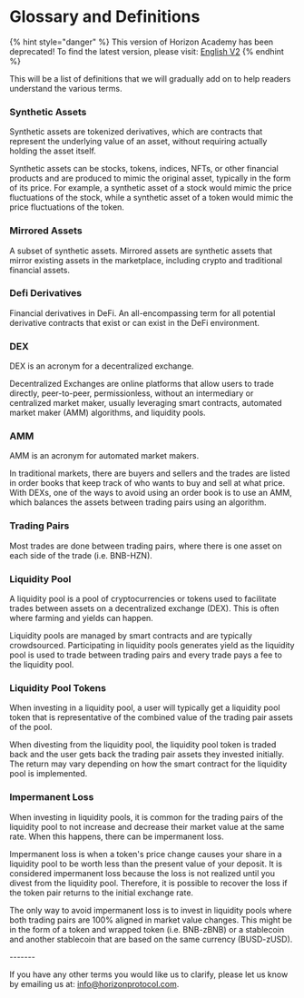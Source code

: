 # Glossary and Definitions

{% hint style="danger" %}
This version of Horizon Academy has been deprecated! To find the latest version, please visit: [English V2](https://academy.horizonprotocol.com/)
{% endhint %}

This will be a list of definitions that we will gradually add on to help readers understand the various terms.

### Synthetic Assets

Synthetic assets are tokenized derivatives, which are contracts that represent the underlying value of an asset, without requiring actually holding the asset itself.

Synthetic assets can be stocks, tokens, indices, NFTs, or other financial products and are produced to mimic the original asset, typically in the form of its price. For example, a synthetic asset of a stock would mimic the price fluctuations of the stock, while a synthetic asset of a token would mimic the price fluctuations of the token.

### Mirrored Assets

A subset of synthetic assets. Mirrored assets are synthetic assets that mirror existing assets in the marketplace, including crypto and traditional financial assets.

### Defi Derivatives

Financial derivatives in DeFi. An all-encompassing term for all potential derivative contracts that exist or can exist in the DeFi environment.

### DEX

DEX is an acronym for a decentralized exchange.&#x20;

Decentralized Exchanges are online platforms that allow users to trade directly, peer-to-peer, permissionless, without an intermediary or centralized market maker, usually leveraging smart contracts, automated market maker (AMM) algorithms, and liquidity pools.

### AMM

AMM is an acronym for automated market makers.

In traditional markets, there are buyers and sellers and the trades are listed in order books that keep track of who wants to buy and sell at what price. With DEXs, one of the ways to avoid using an order book is to use an AMM, which balances the assets between trading pairs using an algorithm.

### Trading Pairs

Most trades are done between trading pairs, where there is one asset on each side of the trade (i.e. BNB-HZN).&#x20;

### Liquidity Pool

A liquidity pool is a pool of cryptocurrencies or tokens used to facilitate trades between assets on a decentralized exchange (DEX). This is often where farming and yields can happen.

Liquidity pools are managed by smart contracts and are typically crowdsourced. Participating in liquidity pools generates yield as the liquidity pool is used to trade between trading pairs and every trade pays a fee to the liquidity pool.

### Liquidity Pool Tokens

When investing in a liquidity pool, a user will typically get a liquidity pool token that is representative of the combined value of the trading pair assets of the pool.&#x20;

When divesting from the liquidity pool, the liquidity pool token is traded back and the user gets back the trading pair assets they invested initially. The return may vary depending on how the smart contract for the liquidity pool is implemented.

### Impermanent Loss

When investing in liquidity pools, it is common for the trading pairs of the liquidity pool to not increase and decrease their market value at the same rate. When this happens, there can be impermanent loss.

Impermanent loss is when a token's price change causes your share in a liquidity pool to be worth less than the present value of your deposit. It is considered impermanent loss because the loss is not realized until you divest from the liquidity pool. Therefore, it is possible to recover the loss if the token pair returns to the initial exchange rate.

The only way to avoid impermanent loss is to invest in liquidity pools where both trading pairs are 100% aligned in market value changes. This might be in the form of a token and wrapped token (i.e. BNB-zBNB) or a stablecoin and another stablecoin that are based on the same currency (BUSD-zUSD).

\-------

If you have any other terms you would like us to clarify, please let us know by emailing us at: info@horizonprotocol.com.
